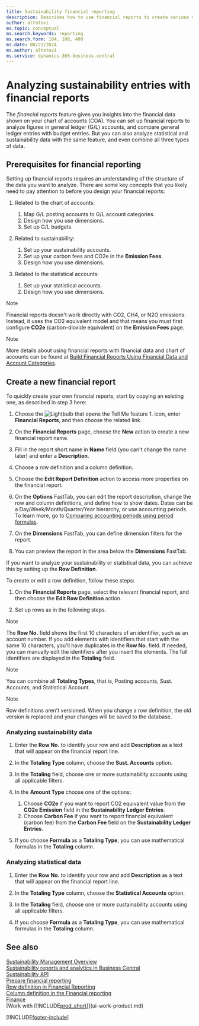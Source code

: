 ```yaml
---
title: Sustainability financial reporting
description: Describes how to use financial reports to create various views and reports for analyzing sustainability performance data.
author: altotovi
ms.topic: conceptual
ms.search.keywords: reporting
ms.search.form: 104, 108, 490
ms.date: 08/22/2024
ms.author: altotovi
ms.service: dynamics-365-business-central
---
```


<!-- note from editor: Line 69 says "Set up rows as in the following steps." It isn't clear what the following steps are. Are they the steps that begin in line 82? If so, maybe say "Set up rows as in the steps below in Analyzing sustainability data." -->

# Analyzing sustainability entries with financial reports 

The *financial reports* feature gives you insights into the financial data shown on your chart of accounts (COA). You can set up financial reports to analyze figures in general ledger (G/L) accounts, and compare general ledger entries with budget entries. But you can also analyze statistical and sustainability data with the same feature, and even combine all three types of data.  

## Prerequisites for financial reporting  

Setting up financial reports requires an understanding of the structure of the data you want to analyze. There are some key concepts that you likely need to pay attention to before you design your financial reports: 

1. Related to the chart of accounts: 
   1. Map G/L posting accounts to G/L account categories. 
   2. Design how you use dimensions.
   3. Set up G/L budgets.  

2. Related to sustainability:   
   1. Set up your sustainability accounts. 
   2. Set up your carbon fees and CO2e in the **Emission Fees**.
   3. Design how you use dimensions.  

3. Related to the statistical accounts: 
   1. Set up your statistical accounts. 
   2. Design how you use dimensions.  

> [!NOTE]
> Financial reports doesn't work directly with CO2, CH4, or N2O emissions. Instead, it uses the CO2 equivalent model and that means you must first configure **CO2e** (carbon-dioxide equivalent) on the **Emission Fees** page.  

> [!NOTE]
> More details about using financial reports with financial data and chart of accounts can be found at [Build Financial Reports Using Financial Data and Account Categories](bi-how-work-account-schedule.md).   

## Create a new financial report  

To quickly create your own financial reports, start by copying an existing one, as described in step 3 here: 

1. Choose the ![Lightbulb that opens the Tell Me feature 1.](media/ui-search/search_small.png "Tell me what you want to do") icon, enter **Financial Reports**, and then choose the related link.  

2. On the **Financial Reports** page, choose the **New** action to create a new financial report name.  

3. Fill in the report short name in **Name** field (you can't change the name later) and enter a **Description**.  

4. Choose a row definition and a column definition.   

5. Choose the **Edit Report Definition** action to access more properties on the financial report.  

6. On the **Options** FastTab, you can edit the report description, change the row and column definitions, and define how to show dates. Dates can be a Day/Week/Month/Quarter/Year hierarchy, or use accounting periods. To learn more, go to [Comparing accounting periods using period formulas](bi-column-definitions.md#comparing-accounting-periods-using-period-formulas). 

7. On the **Dimensions** FastTab, you can define dimension filters for the report.  

8. You can preview the report in the area below the **Dimensions** FastTab.   

If you want to analyze your sustainability or statistical data, you can achieve this by setting up the **Row Definition**.  

To create or edit a row definition, follow these steps:

1. On the **Financial Reports** page, select the relevant financial report, and then choose the **Edit Row Definition** action. 

2. Set up rows as in the following steps.  

> [!NOTE]
> The **Row No.** field shows the first 10 characters of an identifier, such as an account number. If you add elements with identifiers that start with the same 10 characters, you'll have duplicates in the **Row No.** field. If needed, you can manually edit the identifiers after you insert the elements. The full identifiers are displayed in the **Totaling** field.

> [!NOTE]
> You can combine all **Totaling Types**, that is, Posting accounts, Sust. Accounts, and Statistical Account.

> [!NOTE]
> Row definitions aren't versioned. When you change a row definition, the old version is replaced and your changes will be saved to the database. 

### Analyzing sustainability data  

1. Enter the **Row No.** to identify your row and add **Description** as a text that will appear on the financial report line. 

2. In the **Totaling Type** column, choose the **Sust. Accounts** option.   

3. In the **Totaling** field, choose one or more sustainability accounts using all applicable filters. 

4. In the **Amount Type** choose one of the options:   
   1. Choose **CO2e** if you want to report CO2 equivalent value from the **CO2e Emission** field in the **Sustainability Ledger Entries**. 
   2. Choose **Carbon Fee** if you want to report financial equivalent (carbon fee) from the **Carbon Fee** field on the **Sustainability Ledger Entries**. 

5. If you choose **Formula** as a **Totaling Type**, you can use mathematical formulas in the **Totaling** column.  

### Analyzing statistical data

1. Enter the **Row No.** to identify your row and add **Description** as a text that will appear on the financial report line. 

2. In the **Totaling Type** column, choose the **Statistical Accounts** option.   

3. In the **Totaling** field, choose one or more sustainability accounts using all applicable filters. 

4. If you choose **Formula** as a **Totaling Type**, you can use mathematical formulas in the **Totaling** column.  

## See also

[Sustainability Management Overview](finance-manage-sustainability.md)    
[Sustainability reports and analytics in Business Central](sustainability-reports.md)   
[Sustainability API](/dynamics365/business-central/dev-itpro/api-sustainability/sustainability-api?toc=/dynamics365/business-central/toc.json)    
[Prepare financial reporting](bi-how-work-account-schedule.md)    
[Row definition in Financial Reporting](bi-row-definitions.md)    
[Column definition in the Financial reporting](bi-column-definitions.md)    
[Finance](finance.md)    
[Work with [!INCLUDE[prod_short](includes/prod_short.md)]](ui-work-product.md)    

[!INCLUDE[footer-include](includes/footer-banner.md)]
